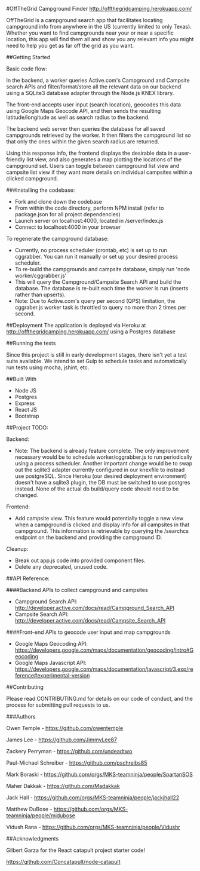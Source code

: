 
#OffTheGrid Campground Finder
http://offthegridcamping.herokuapp.com/ 

OffTheGrid is a campground search app that facilitates locating campground info from anywhere in the US (currently limited to only Texas). Whether you want to find campgrounds near your or near a specific location, this app will find them all and show you any relevant info you might need to help you get as far off the grid as you want.

##Getting Started

Basic code flow:

In the backend, a worker queries Active.com's Campground and Campsite search APIs and filter/format/store all the relevant data on our backend using a SQLite3 database adapter through the Node.js KNEX library.

The front-end accepts user input (search location), geocodes this data using Google Maps Geocode API, and then sends the resulting latitude/longitude as well as search radius to the backend.

The backend web server then queries the database for all saved campgrounds retrieved by the worker. It then filters the campground list so that only the ones within the given search radius are returned.

Using this response info, the frontend displays the desirable data in a user-friendly list view, and also generates a map plotting the locations of the campground set. Users can toggle between campground list view and campsite list view if they want more details on individual campsites within a clicked campground.

###Installing the codebase:

- Fork and clone down the codebase
- From within the code directory, perform NPM install (refer to package.json for all project dependencies)
- Launch server on localhost:4000, located in /server/index.js
- Connect to localhost:4000 in your browser

To regenerate the campground database:

- Currently, no process scheduler (crontab, etc) is set up to run cggrabber. You can run it manually or set up your desired process scheduler.
- To re-build the campgrounds and campsite database, simply run 'node worker/cggrabber.js'
- This will query the Campground/Campsite Search API and build the database. The database is re-built each time the worker is run (inserts rather than upserts).
- Note: Due to Active.com's query per second (QPS) limitation, the cggraber.js worker task is throttled to query no more than 2 times per second.

##Deployment 
The application is deployed via Heroku at http://offthegridcamping.herokuapp.com/ using a Postgres database


##Running the tests

Since this project is still in early development stages, there isn't yet a test suite available. We intend to set Gulp to schedule tasks and automatically run tests using mocha, jshint, etc.

##Built With

- Node JS
- Postgres
- Express
- React JS
- Bootstrap


##Project TODO:

Backend:

- Note: The backend is already feature complete. The only improvement necessary would be to schedule worker/cggrabber.js to run periodically using a process scheduler. Another important change would be to swap out the sqlite3 adapter currently configured in our knexfile to instead use postgreSQL. Since Heroku (our desired deployment environment) doesn't have a sqlite3 plugin, the DB must be switched to use postgres instead. None of the actual db build/query code should need to be changed.

Frontend:
- Add campsite view. This feature would potentially toggle a new view when a campground is clicked and display info for all campsites in that campground. This information is retrievable by querying the /searchcs endpoint on the backend and providing the campground ID.

Cleanup:

- Break out app.js code into provided component files.
- Delete any deprecated, unused code.

##API Reference:

####Backend APIs to collect campground and campsites

- Campground Search API:
  http://developer.active.com/docs/read/Campground_Search_API
- Campsite Search API:
  http://developer.active.com/docs/read/Campsite_Search_API

####Front-end APIs to geocode user input and map campgrounds

- Google Maps Geocoding API:
  https://developers.google.com/maps/documentation/geocoding/intro#Geocoding
- Google Maps Javascript API:
  https://developers.google.com/maps/documentation/javascript/3.exp/reference#experimental-version

##Contributing

Please read CONTRIBUTING.md for details on our code of conduct, and the process for submitting pull requests to us.

###Authors

Owen Temple - https://github.com/owentemple

James Lee - https://github.com/JimmyLee87

Zackery Perryman - https://github.com/undeadtwo

Paul-Michael Schreiber - https://github.com/pschreibs85

Mark Boraski - https://github.com/orgs/MKS-teamninja/people/SpartanSOS

Maher Dakkak - https://github.com/Madakkak

Jack Hall - https://github.com/orgs/MKS-teamninja/people/jackjhall22

Matthew DuBose - https://github.com/orgs/MKS-teamninja/people/mjdubose

Vidush Rana - https://github.com/orgs/MKS-teamninja/people/Vidushr

##Acknowledgments

Gilbert Garza for the React catapult project starter code!

https://github.com/Concatapult/node-catapult
